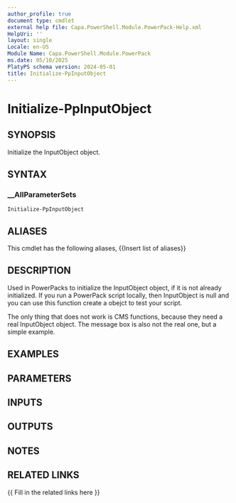 ```yaml
---
author_profile: true
document type: cmdlet
external help file: Capa.PowerShell.Module.PowerPack-Help.xml
HelpUri: ''
layout: single
Locale: en-US
Module Name: Capa.PowerShell.Module.PowerPack
ms.date: 05/10/2025
PlatyPS schema version: 2024-05-01
title: Initialize-PpInputObject
---
```


# Initialize-PpInputObject

## SYNOPSIS

Initialize the InputObject object.

## SYNTAX

### __AllParameterSets

```
Initialize-PpInputObject
```

## ALIASES

This cmdlet has the following aliases,
  {{Insert list of aliases}}

## DESCRIPTION

Used in PowerPacks to initialize the InputObject object, if it is not already initialized.
If you run a PowerPack script locally, then InputObject is null and you can use this function create a obejct to test your script.

The only thing that does not work is CMS functions, because they need a real InputObject object.
The message box is also not the real one, but a simple example.

## EXAMPLES

## PARAMETERS

## INPUTS

## OUTPUTS

## NOTES

## RELATED LINKS

{{ Fill in the related links here }}

